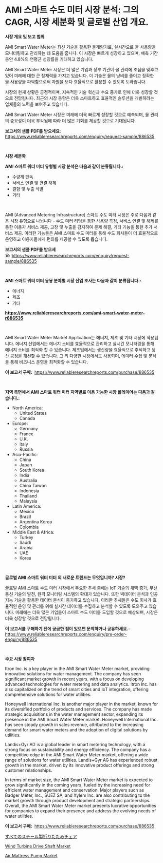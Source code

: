 <p><h1>AMI 스마트 수도 미터 시장 분석: 그의 CAGR, 시장 세분화 및 글로벌 산업 개요.</h1></p><p><strong>시장 개요 및 보고 범위</strong></p>
<p><p>AMI Smart Water Meter는 최신 기술을 활용한 물계량기로, 실시간으로 물 사용량을 모니터링하고 관리하는 데 도움을 줍니다. 이 시장은 빠르게 성장하고 있으며, 예측 기간 동안 4.8%의 연평균 성장률을 기대하고 있습니다.</p><p>AMI Smart Water Meter 시장은 더 많은 기업과 정부 기관이 물 관리에 초점을 맞추고 있어 미래에 대한 큰 잠재력을 가지고 있습니다. 이 기술은 물의 낭비를 줄이고 정확한 물 사용량을 파악함으로써 자원을 보다 효율적으로 활용할 수 있도록 도와줍니다.</p><p>시장의 현재 상황은 긍정적이며, 지속적인 기술 혁신과 수요 증가로 인해 더욱 성장할 것으로 전망됩니다. 최근의 시장 동향은 더욱 스마트하고 효율적인 솔루션을 개발하려는 업체들의 노력을 보여주고 있습니다.</p><p>AMI Smart Water Meter 시장은 미래에 더욱 빠르게 성장할 것으로 예측되며, 물 관리의 중요성이 더욱 부각됨에 따라 더 많은 기회를 제공할 것으로 기대됩니다.</p></p>
<p><strong>보고서의 샘플 PDF를 받으세요:</strong> <a href="https://www.reliableresearchreports.com/enquiry/request-sample/886535">https://www.reliableresearchreports.com/enquiry/request-sample/886535</a></p>
<p>&nbsp;</p>
<p><strong>시장 세분화</strong></p>
<p><strong>AMI 스마트 워터 미터 유형별 시장 분석은 다음과 같이 분류됩니다.:</strong></p>
<p><ul><li>수량계 판독</li><li>서비스 연결 및 연결 해제</li><li>결함 및 누출 식별</li><li>기타</li></ul></p>
<p>&nbsp;</p>
<p><p>AMI (Advanced Metering Infrastructure) 스마트 수도 미터 시장은 주로 다음과 같은 시장 유형으로 나뉩니다 - 수도 미터 리딩을 통한 사용량 측정, 서비스 연결 및 해제를 통한 이용자 서비스 제공, 고장 및 누출을 감지하여 문제 해결, 기타 기능을 통한 추가 서비스 제공. 이러한 기능들은 AMI 스마트 수도 미터를 통해 수도 회사들이 더 효율적으로 운영하고 이용자들에게 편의를 제공할 수 있도록 돕습니다.</p></p>
<p><strong>보고서의 샘플 PDF를 받으세요:</strong>&nbsp;<a href="https://www.reliableresearchreports.com/enquiry/request-sample/886535">https://www.reliableresearchreports.com/enquiry/request-sample/886535</a></p>
<p>&nbsp;</p>
<p><strong> AMI 스마트 워터 미터 응용 분야별 시장 산업 조사는 다음과 같이 분류됩니다.:</strong></p>
<p><ul><li>에너지</li><li>제조</li><li>기타</li></ul></p>
<p><strong><a href="https://www.reliableresearchreports.com/ami-smart-water-meter-r886535">https://www.reliableresearchreports.com/ami-smart-water-meter-r886535</a></strong></p>
<p>&nbsp;</p>
<p><p>AMI Smart Water Meter Market Application는 에너지, 제조 및 기타 시장에 적용됩니다. 에너지 산업에서는 에너지 소비를 효율적으로 관리하고 실시간 모니터링을 통해 에너지 소비를 최적화 할 수 있습니다. 제조업에서는 생산량을 효율적으로 추적하고 생산 공정을 개선할 수 있습니다. 그 외 다양한 시장에서도 사용되며, 데이터 수집 및 분석을 통해 비즈니스 운영을 최적화할 수 있습니다.</p></p>
<p><strong>이 보고서 구매:</strong>&nbsp; <a href="https://www.reliableresearchreports.com/purchase/886535">https://www.reliableresearchreports.com/purchase/886535</a></p>
<p>&nbsp;</p>
<p><strong>지역 측면에서 AMI 스마트 워터 미터 지역별로 이용 가능한 시장 플레이어는 다음과 같습니다.:</strong></p>
<p><ul>
    <li>
        North America:
        <ul>
            <li>United States</li>
            <li>Canada</li>
        </ul>
    </li>
    <li>
        Europe:
        <ul>
            <li>Germany</li>
            <li>France</li>
            <li>U.K.</li>
            <li>Italy</li>
            <li>Russia</li>
        </ul>
    </li>
    <li>
        Asia-Pacific:
        <ul>
            <li>China</li>
            <li>Japan</li>
            <li>South Korea</li>
            <li>India</li>
            <li>Australia</li>
            <li>China Taiwan</li>
            <li>Indonesia</li>
            <li>Thailand</li>
            <li>Malaysia</li>
        </ul>
    </li>
    <li>
        Latin America:
        <ul>
            <li>Mexico</li>
            <li>Brazil</li>
            <li>Argentina Korea</li>
            <li>Colombia</li>
        </ul>
    </li>
    <li>
        Middle East & Africa:
        <ul>
            <li>Turkey</li>
            <li>Saudi</li>
            <li>Arabia</li>
            <li>UAE</li>
            <li>Korea</li>
        </ul>
    </li>
    </ul></p>
<p>&nbsp;</p>
<p><strong>글로벌 AMI 스마트 워터 미터 의 새로운 트렌드는 무엇입니까? 시장?</strong></p>
<p><p>글로벌 AMI 스마트 수도 미터 시장에서 주요한 추세 중에는 IoT 기술의 채택 증가, 무선 통신 기술의 발전, 원격 모니터링 시스템의 확대가 있습니다. 또한 빅데이터 분석과 인공지능 기술을 활용한 데이터 분석이 증가하고 있습니다. 이러한 추세들은 수도 회사가 효율적인 운영 및 관리를 위해 실시간 데이터를 수집하고 분석할 수 있도록 도와주고 있습니다. 미래에는 더욱 많은 기업들이 스마트 수도 미터를 도입할 것으로 예상되며, 시장은 더욱 성장할 것으로 전망됩니다.</p></p>
<p><strong>이 보고서를 구매하기 전에 궁금한 점이 있으면 문의하거나 공유하세요.</strong>- <a href="https://www.reliableresearchreports.com/enquiry/pre-order-enquiry/886535">https://www.reliableresearchreports.com/enquiry/pre-order-enquiry/886535</a></p>
<p>&nbsp;</p>
<p><strong>주요 시장 참여자</strong></p>
<p><p>Itron Inc. is a key player in the AMI Smart Water Meter market, providing innovative solutions for water management. The company has seen significant market growth in recent years, with a focus on developing advanced technologies for water metering and data analytics. Itron Inc. has also capitalized on the trend of smart cities and IoT integration, offering comprehensive solutions for water utilities.</p><p>Honeywell International Inc. is another major player in the market, known for its diversified portfolio of products and services. The company has made strategic acquisitions in the water management sector, expanding its presence in the AMI Smart Water Meter market. Honeywell International Inc. has seen steady growth in sales revenue, attributed to the increasing demand for smart water meters and the adoption of digital solutions by utilities.</p><p>Landis+Gyr AG is a global leader in smart metering technology, with a strong focus on sustainability and energy efficiency. The company has a competitive edge in the AMI Smart Water Meter market, offering a wide range of solutions for water utilities. Landis+Gyr AG has experienced robust growth in the market, driven by its innovative product offerings and strong customer relationships.</p><p>In terms of market size, the AMI Smart Water Meter market is expected to grow significantly in the coming years, fueled by the increasing need for efficient water management and conservation. Major players such as Badger Meter, Inc., SUEZ SA, and Xylem Inc. are also contributing to the market growth through product development and strategic partnerships. Overall, the AMI Smart Water Meter market presents lucrative opportunities for companies to expand their presence and address the evolving needs of water utilities.</p></p>
<p><strong>이 보고서 구매:</strong>&nbsp;&nbsp;<a href="https://www.reliableresearchreports.com/purchase/886535">https://www.reliableresearchreports.com/purchase/886535</a></p>
<p><p><a href="https://github.com/SarahFahey88/Market-Research-Report-List-1/blob/main/813375621745.md">すべてのスチール製折りたたみチェア</a></p><p><a href="https://github.com/myacatherineblakecaczo9vcsw/Market-Research-Report-List-2/blob/main/wind-turbine-drive-shaft-market.md">Wind Turbine Drive Shaft Market</a></p><p><a href="https://github.com/okotobwrhuteie/Market-Research-Report-List-2/blob/main/air-mattress-pump-market.md">Air Mattress Pump Market</a></p></p>